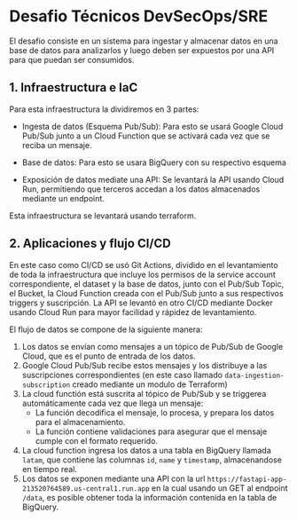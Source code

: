 # Desafio Técnicos DevSecOps/SRE
 El desafio consiste en un sistema para ingestar y almacenar datos en una base de datos para analizarlos y luego deben ser expuestos por una API para que puedan ser consumidos.

## 1. Infraestructura e IaC

Para esta infraestructura la dividiremos en 3 partes:

- Ingesta de datos (Esquema Pub/Sub): Para esto se usará Google Cloud Pub/Sub junto a un Cloud Function que se activará cada vez que se reciba un mensaje.

- Base de datos: Para esto se usara BigQuery con su respectivo esquema

- Exposición de datos mediate una API: Se levantará la API usando Cloud Run, permitiendo que terceros accedan a los datos almacenados mediante un endpoint.

Esta infraestructura se levantará usando terraform.

## 2. Aplicaciones y flujo CI/CD

En este caso como CI/CD se usó Git Actions, dividido en el levantamiento de toda la infraestructura que incluye los permisos de la service account correspondiente,
el dataset y la base de datos, junto con el Pub/Sub Topic, el Bucket, la Cloud Function creada con el Pub/Sub junto a sus respectivos triggers y suscripción.
La API se levantó en otro CI/CD mediante Docker usando Cloud Run para mayor facilidad y rápidez de levantamiento.

El flujo de datos se compone de la siguiente manera:

1. Los datos se envían como mensajes a un tópico de Pub/Sub de Google Cloud, que es el punto de entrada de los datos.
2. Google Cloud Pub/Sub recibe estos mensajes y los distribuye a las suscripciones correspondientes (en este caso llamado `data-ingestion-subscription` creado mediante un modulo de Terraform)
3. La cloud functión está suscrita al tópico de Pub/Sub y se triggerea automáticamente cada vez que llega un mensaje:
    - La función decodifica el mensaje, lo procesa, y prepara los datos para el almacenamiento.
    - La función contiene validaciones para asegurar que el mensaje cumple con el formato requerido.
4. La cloud function ingresa los datos a una tabla en BigQuery llamada `latam`, que contiene las columnas `id`, `name` y `timestamp`, almacenandose en tiempo real.
5. Los datos se exponen mediante una API con la url `https://fastapi-app-213520764589.us-central1.run.app` en la cual usando un GET al endpoint `/data`, es posible obtener toda la información contenida en la tabla de BigQuery.